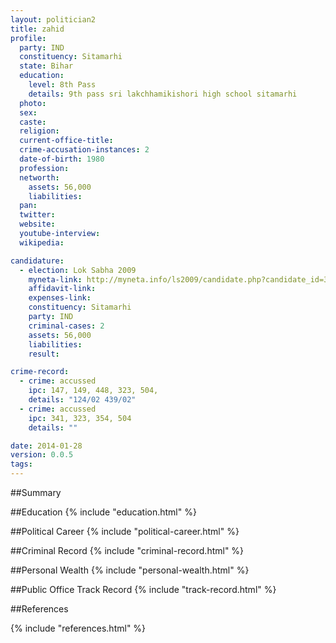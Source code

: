 ```yaml
---
layout: politician2
title: zahid
profile: 
  party: IND
  constituency: Sitamarhi
  state: Bihar
  education: 
    level: 8th Pass
    details: 9th pass sri lakchhamikishori high school sitamarhi
  photo: 
  sex: 
  caste: 
  religion: 
  current-office-title: 
  crime-accusation-instances: 2
  date-of-birth: 1980
  profession: 
  networth: 
    assets: 56,000
    liabilities: 
  pan: 
  twitter: 
  website: 
  youtube-interview: 
  wikipedia: 

candidature: 
  - election: Lok Sabha 2009
    myneta-link: http://myneta.info/ls2009/candidate.php?candidate_id=3078
    affidavit-link: 
    expenses-link: 
    constituency: Sitamarhi 
    party: IND
    criminal-cases: 2
    assets: 56,000
    liabilities: 
    result:  

crime-record: 
  - crime: accussed
    ipc: 147, 149, 448, 323, 504,
    details: "124/02 439/02" 
  - crime: accussed
    ipc: 341, 323, 354, 504
    details: "" 

date: 2014-01-28
version: 0.0.5
tags: 
---
```

##Summary


##Education
{% include "education.html" %}


##Political Career
{% include "political-career.html" %}


##Criminal Record
{% include "criminal-record.html" %}


##Personal Wealth
{% include "personal-wealth.html" %}


##Public Office Track Record
{% include "track-record.html" %}


##References


{% include "references.html" %}